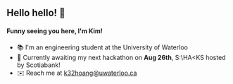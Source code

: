 ## Hello hello! 👋
#### Funny seeing you here, I'm Kim!
- :books: I'm an engineering student at the University of Waterloo
- :cherry_blossom: Currently awaiting my next hackathon on **Aug 26th**, S:\HA<KS hosted by Scotiabank! 
- :envelope: Reach me at k32hoang@uwaterloo.ca

<!--
**kimmyhoang/kimmyhoang** is a ✨ _special_ ✨ repository because its `README.md` (this file) appears on your GitHub profile.

Here are some ideas to get you started:

- 🔭 I’m currently working on ...
- 🌱 I’m currently learning ...
- 👯 I’m looking to collaborate on ...
- 🤔 I’m looking for help with ...
- 💬 Ask me about ...
- 📫 How to reach me: ...
- 😄 Pronouns: ...
- ⚡ Fun fact: ...
-->
